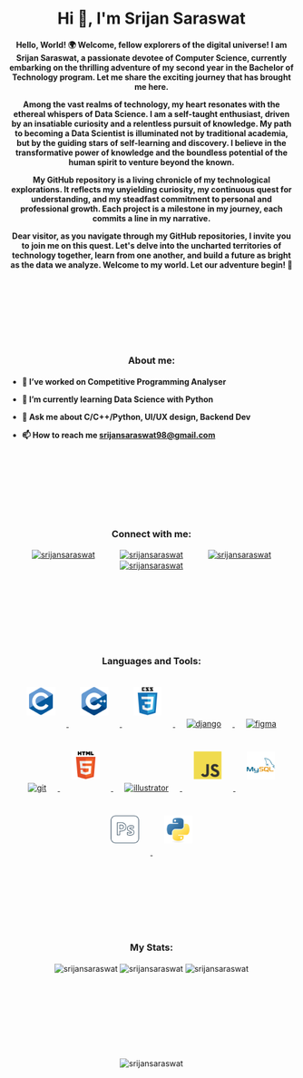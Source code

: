 <!-- **Hey👋🏻**

![Visitor](https://visitor-badge.laobi.icu/badge?page_id=SrijanSaraswat_README.md)

![Overall Stats](https://github-readme-stats.vercel.app/api?username=SrijanSaraswat&count_private=true&show_icons=true&hide=contribs&theme=radical)

![Top Langs](https://github-readme-stats.vercel.app/api/top-langs/?username=SrijanSaraswat&layout=compact)

<a href="mailto:YourEmail@gmail.com">![YourEmail@gmail.com](https://img.shields.io/badge/Gmail-D14836?style=for-the-badge&logo=gmail&logoColor=white)</a><a href="<LinkedInURL>">![LinkedIn](https://img.shields.io/badge/LinkedIn-0077B5?style=for-the-badge&logo=linkedin&logoColor=white)</a> -->

<h1 align="center">Hi 👋, I'm Srijan Saraswat</h1>
<h4 align="center">Hello, World! 🌍 Welcome, fellow explorers of the digital universe! I am Srijan Saraswat, a passionate devotee of Computer Science, currently embarking on the thrilling adventure of my second year in the Bachelor of Technology program. Let me share the exciting journey that has brought me here.



Among the vast realms of technology, my heart resonates with the ethereal whispers of Data Science. I am a self-taught enthusiast, driven by an insatiable curiosity and a relentless pursuit of knowledge. My path to becoming a Data Scientist is illuminated not by traditional academia, but by the guiding stars of self-learning and discovery. I believe in the transformative power of knowledge and the boundless potential of the human spirit to venture beyond the known.


My GitHub repository is a living chronicle of my technological explorations. It reflects my unyielding curiosity, my continuous quest for understanding, and my steadfast commitment to personal and professional growth. Each project is a milestone in my journey, each commits a line in my narrative.


Dear visitor, as you navigate through my GitHub repositories, I invite you to join me on this quest. Let's delve into the uncharted territories of technology together, learn from one another, and build a future as bright as the data we analyze. Welcome to my world. Let our adventure begin! 🚀


##

<h3 align="center" style="margin-top: 150px">About me:</h3>

<h4>

- 🔭 I’ve worked on **Competitive Programming Analyser**

- 🌱 I’m currently learning **Data Science with Python**

- 💬 Ask me about **C/C++/Python, UI/UX design,  Backend Dev**

- 📫 How to reach me **srijansaraswat98@gmail.com**

##

<h3 align="center" style="margin-top: 150px">Connect with me:</h3>
<p align="center">
<a href="https://www.hackerrank.com/h221030377" style="padding: 20px" target="blank"><img align="center" src="https://raw.githubusercontent.com/rahuldkjain/github-profile-readme-generator/master/src/images/icons/Social/hackerrank.svg" alt="srijansaraswat" height="40" width="50" /></a>
<a href="https://www.leetcode.com/u/Srijan_/" style="padding: 20px" target="blank"><img align="center" src="https://raw.githubusercontent.com/rahuldkjain/github-profile-readme-generator/master/src/images/icons/Social/leet-code.svg" alt="srijansaraswat" height="40" width="50" /></a>
<a href="https://www.linkedin.com/in/srijan-saraswat" style="padding: 20px" target="blank"><img align="center" src="https://raw.githubusercontent.com/rahuldkjain/github-profile-readme-generator/master/src/images/icons/Social/linked-in-alt.svg" alt="srijansaraswat" height="40" width="50" /></a>
<a href="https://instagram.com/_.srijan_saraswat._" style="padding: 20px" target="blank"><img align="center" src="https://raw.githubusercontent.com/rahuldkjain/github-profile-readme-generator/master/src/images/icons/Social/instagram.svg" alt="srijansaraswat" height="40" width="50" /></a>
</p>


##

<h3 align="center"  style="margin-top: 150px">Languages and Tools:</h3>
<p align="center"> 
<a href="https://www.cprogramming.com/" target="_blank" rel="noreferrer"> 
  <img style="padding: 20px" src="https://raw.githubusercontent.com/devicons/devicon/master/icons/c/c-original.svg" alt="c" height="50" width="50"/> 
</a> 
<a href="https://www.w3schools.com/cpp/" target="_blank" rel="noreferrer"> 
  <img style="padding: 20px" src="https://raw.githubusercontent.com/devicons/devicon/master/icons/cplusplus/cplusplus-original.svg" alt="cplusplus" height="50" width="50"/> 
</a> 
<a href="https://www.w3schools.com/css/" target="_blank" rel="noreferrer"> 
  <img style="padding: 20px" src="https://raw.githubusercontent.com/devicons/devicon/master/icons/css3/css3-original-wordmark.svg" alt="css3" height="50" width="50"/> 
</a> 
<a href="https://www.djangoproject.com/" target="_blank" rel="noreferrer"> 
  <img style="padding: 20px" src="https://cdn.worldvectorlogo.com/logos/django.svg" alt="django" height="50" width="50"/> 
</a> 
<a href="https://www.figma.com/" target="_blank" rel="noreferrer"> 
  <img style="padding: 20px" src="https://www.vectorlogo.zone/logos/figma/figma-icon.svg" alt="figma" height="50" width="50"/> 
</a> 
<a href="https://git-scm.com/" target="_blank" rel="noreferrer"> 
  <img style="padding: 20px" src="https://www.vectorlogo.zone/logos/git-scm/git-scm-icon.svg" alt="git" height="50" width="50"/> 
</a> 
<a href="https://www.w3.org/html/" target="_blank" rel="noreferrer"> 
  <img style="padding: 20px" src="https://raw.githubusercontent.com/devicons/devicon/master/icons/html5/html5-original-wordmark.svg" alt="html5" height="50" width="50"/> 
</a> 
<a href="https://www.adobe.com/in/products/illustrator.html" target="_blank" rel="noreferrer"> 
  <img style="padding: 20px" src="https://www.vectorlogo.zone/logos/adobe_illustrator/adobe_illustrator-icon.svg" alt="illustrator" height="50" width="50"/> 
</a> 
<a href="https://developer.mozilla.org/en-US/docs/Web/JavaScript" target="_blank" rel="noreferrer"> 
  <img style="padding: 20px" src="https://raw.githubusercontent.com/devicons/devicon/master/icons/javascript/javascript-original.svg" alt="javascript" height="50" width="50"/> 
</a> 
<a href="https://www.mysql.com/" target="_blank" rel="noreferrer"> 
  <img style="padding: 20px" src="https://raw.githubusercontent.com/devicons/devicon/master/icons/mysql/mysql-original-wordmark.svg" alt="mysql" height="50" width="50"/> 
</a> 
<a href="https://www.photoshop.com/en" target="_blank" rel="noreferrer"> 
  <img style="padding: 20px" src="https://raw.githubusercontent.com/devicons/devicon/master/icons/photoshop/photoshop-line.svg" alt="photoshop" height="50" width="50"/> 
</a> 
<a href="https://www.python.org" target="_blank" rel="noreferrer"> 
  <img style="padding: 20px" src="https://raw.githubusercontent.com/devicons/devicon/master/icons/python/python-original.svg" alt="python" height="50" width="50"/> 
</a> 
</p>

##
<h3 align="center" style="margin-top: 150px">My Stats:</h3>

<p align="center">
<span>
<img align="center" src="https://github-readme-stats.vercel.app/api/top-langs?username=srijansaraswat&show_icons=true&locale=en&layout=compact&theme=radical" alt="srijansaraswat" />
<img align="center" src="https://github-readme-stats.vercel.app/api?username=srijansaraswat&show_icons=true&locale=en&theme=radical" alt="srijansaraswat" />
<img align="center" src="https://github-readme-streak-stats.herokuapp.com/?user=srijansaraswat&theme=radical" alt="srijansaraswat" /></span></p>

##

<p align="center" style="margin-top: 150px"> <img src="https://komarev.com/ghpvc/?username=srijansaraswat&label=Profile%20visits&color=blueviolet&style=for-the-badge" height="70" alt="srijansaraswat" /> </p>
